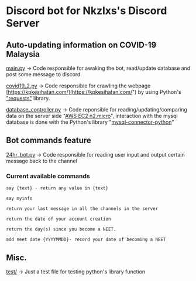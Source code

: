 # Discord bot for Nkzlxs's Discord Server

## Auto-updating information on COVID-19 Malaysia

[main.py](https://github.com/Nkzlxs/mrslollipop/blob/master/main.py) -> Code responsible for awaking the bot, read/update database and post some message to discord

[covid19_2.py](https://github.com/Nkzlxs/mrslollipop/blob/master/covid19_2.py) -> Code responsible for crawling the webpage [https://kpkesihatan.com/](https://kpkesihatan.com/") by using Python's ["requests"](https://requests.readthedocs.io/en/master/#) library.

[database_controller.py](https://github.com/Nkzlxs/mrslollipop/blob/master/database_controller.py) -> Code reponsible for reading/updating/comparing data on the server side "[AWS EC2 n2.micro](https://aws.amazon.com/free/?all-free-tier.sort-by=item.additionalFields.SortRank&all-free-tier.sort-order=asc&all-free-tier.q=ec2&all-free-tier.q_operator=AND)", interaction with the mysql database is done with the Python's library "[mysql-connector-python](https://pypi.org/project/mysql-connector-python/)"

## Bot commands feature

[24hr_bot.py](https://github.com/Nkzlxs/mrslollipop/blob/master/24hr_bot.py) -> Code responsible for reading user input and output certain message back to the channel

### Current available commands

`say {text} - return any value in {text}`

`say myinfo`

`return your last message in all the channels in the server`

`return the date of your account creation`

`return the day(s) since you become a NEET.`

`add neet date {YYYYMMDD}- record your date of becoming a NEET`

## Misc.

[test/](https://github.com/Nkzlxs/mrslollipop/tree/master/test) -> Just a test file for testing python's library function
